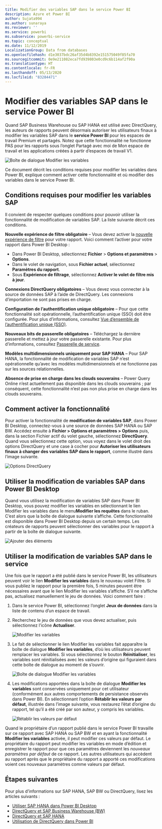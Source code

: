 ```yaml
---
title: Modifier des variables SAP dans le service Power BI
description: Azure et Power BI
author: Sujata994
ms.author: sunaraya
ms.reviewer: ''
ms.service: powerbi
ms.subservice: powerbi-service
ms.topic: conceptual
ms.date: 11/12/2019
LocalizationGroup: Data from databases
ms.openlocfilehash: d1e3037bdc26af35d4b8392e151575049f85fa70
ms.sourcegitcommit: 0e9e211082eca7fd939803e0cd9c6b114af2f90a
ms.translationtype: HT
ms.contentlocale: fr-FR
ms.lasthandoff: 05/13/2020
ms.locfileid: "83284471"
---
```

# <a name="edit-sap-variables-in-the-power-bi-service"></a>Modifier des variables SAP dans le service Power BI

Quand SAP Business Warehouse ou SAP HANA est utilisé avec DirectQuery, les auteurs de rapports peuvent désormais autoriser les utilisateurs finaux à modifier les variables SAP dans le **service Power BI** pour les espaces de travail Premium et partagés. Notez que cette fonctionnalité ne fonctionne PAS pour les rapports sous l’onglet Partagé avec moi de Mon espace de travail et les applications créées à partir d’espaces de travail V1. 

![Boîte de dialogue Modifier les variables](media/service-edit-sap-variables/sap-edit-variables-dialog.png)

Ce document décrit les conditions requises pour modifier les variables dans Power BI, explique comment activer cette fonctionnalité et où modifier des variables dans le service Power BI.

## <a name="requirements-for-sap-edit-variables"></a>Conditions requises pour modifier les variables SAP

Il convient de respecter quelques conditions pour pouvoir utiliser la fonctionnalité de modification de variables SAP. La liste suivante décrit ces conditions.

**Nouvelle expérience de filtre obligatoire** – Vous devez activer la [nouvelle expérience de filtre](../create-reports/power-bi-report-filter.md) pour votre rapport. Voici comment l’activer pour votre rapport dans Power BI Desktop :
- Dans Power BI Desktop, sélectionnez **Fichier** > **Options et paramètres** > **Options**.
- Dans le volet de navigation, sous **Fichier actuel**, sélectionnez **Paramètres du rapport**.
- Sous **Expérience de filtrage**, sélectionnez **Activer le volet de filtre mis à jour**.

**Connexions DirectQuery obligatoires** – Vous devez vous connecter à la source de données SAP à l’aide de DirectQuery. Les connexions d’importation ne sont pas prises en charge.

**Configuration de l’authentification unique obligatoire** – Pour que cette fonctionnalité soit opérationnelle, l’authentification unique (SSO) doit être configurée. Pour plus d’informations, consultez [Vue d’ensemble de l’authentification unique (SSO)](service-gateway-sso-overview.md).

**Nouveaux bits de passerelle obligatoires** – Téléchargez la dernière passerelle et mettez à jour votre passerelle existante. Pour plus d’informations, consultez [Passerelle de service](service-gateway-onprem.md).

**Modèles multidimensionnels uniquement pour SAP HANA** – Pour SAP HANA, la fonctionnalité de modification de variables SAP n’est opérationnelle qu’avec les modèles multidimensionnels et ne fonctionne pas sur les sources relationnelles.

**Absence de prise en charge dans les clouds souverains** – Power Query Online n’est actuellement pas disponible dans les clouds souverains ; par conséquent, cette fonctionnalité n’est pas non plus prise en charge dans les clouds souverains.

## <a name="how-to-enable-the-feature"></a>Comment activer la fonctionnalité

Pour activer la fonctionnalité de **modification de variables SAP**, dans Power BI Desktop, connectez-vous à une source de données SAP HANA ou SAP BW. Accédez ensuite à **Fichier > Options et paramètres > Options** puis, dans la section Fichier actif du volet gauche, sélectionnez **DirectQuery**. Quand vous sélectionnez cette option, vous voyez dans le volet droit des options DirectQuery et une case à cocher pour **Autoriser les utilisateurs finaux à changer des variables SAP dans le rapport**, comme illustré dans l’image suivante.

![Options DirectQuery](media/service-edit-sap-variables/sap-preview-setting-in-desktop.png)

## <a name="use-sap-edit-variables-in-power-bi-desktop"></a>Utiliser la modification de variables SAP dans Power BI Desktop

Quand vous utilisez la modification de variables SAP dans Power BI Desktop, vous pouvez modifier les variables en sélectionnant le lien Modifier les variables dans le menu**Modifier les requêtes** dans le ruban. C’est alors que la boîte de dialogue suivante s’affiche. Cette fonctionnalité est disponible dans Power BI Desktop depuis un certain temps. Les créateurs de rapports peuvent sélectionner des variables pour le rapport à partir de la boîte de dialogue suivante.

![Ajouter des éléments](media/service-edit-sap-variables/sap-variables-add-items.png)

## <a name="use-sap-edit-variables-in-the-service"></a>Utiliser la modification de variables SAP dans le service

Une fois que le rapport a été publié dans le service Power BI, les utilisateurs peuvent voir le lien **Modifier les variables** dans le nouveau volet Filtre. Si vous publiez le rapport pour la première fois, 5 minutes peuvent être nécessaires avant que le lien Modifier les variables s’affiche. S’il ne s’affiche pas, actualisez manuellement le jeu de données.
Voici comment faire :

1. Dans le service Power BI, sélectionnez l’onglet **Jeux de données** dans la liste de contenu d’un espace de travail.

2. Recherchez le jeu de données que vous devez actualiser, puis sélectionnez l’icône **Actualiser**.

    ![Modifier les variables](media/service-edit-sap-variables/sap-edit-variables-link.png)

3. Le fait de sélectionner le lien Modifier les variables fait apparaître la boîte de dialogue **Modifier les variables**, d’où les utilisateurs peuvent remplacer les variables. Si vous sélectionnez le bouton **Réinitialiser**, les variables sont réinitialisées avec les valeurs d’origine qui figuraient dans cette boîte de dialogue au moment de s’ouvrir.

    ![Boîte de dialogue Modifier les variables](media/service-edit-sap-variables/sap-edit-variables-dialog.png)

4. Les modifications apportées dans la boîte de dialogue **Modifier les variables** sont conservées uniquement pour cet utilisateur (conformément aux autres comportements de persistance observés dans Power BI). En sélectionnant l’option **Rétablir les valeurs par défaut**, illustrée dans l’image suivante, vous restaurez l’état d’origine du rapport, tel qu’il a été créé par son auteur, y compris les variables.

    ![Rétablir les valeurs par défaut](media/service-edit-sap-variables/reset-to-default.png)

Quand le propriétaire d’un rapport publié dans le service Power BI travaille sur ce rapport avec SAP HANA ou SAP BW et en ayant la fonctionnalité **Modifier les variables** activée, il peut modifier ces valeurs par défaut. Le propriétaire du rapport peut modifier les variables en mode d’édition et enregistrer le rapport pour que ces paramètres deviennent les *nouveaux paramètres par défaut* de ce rapport. Les autres utilisateurs qui accèdent au rapport après que le propriétaire du rapport a apporté ces modifications voient ces nouveaux paramètres comme valeurs par défaut.

## <a name="next-steps"></a>Étapes suivantes

Pour plus d’informations sur SAP HANA, SAP BW ou DirectQuery, lisez les articles suivants :

- [Utiliser SAP HANA dans Power BI Desktop](desktop-sap-hana.md)
- [DirectQuery et SAP Business Warehouse (BW)](desktop-directquery-sap-bw.md)
- [DirectQuery et SAP HANA](desktop-directquery-sap-hana.md)
- [Utilisation de DirectQuery dans Power BI](desktop-directquery-about.md)
